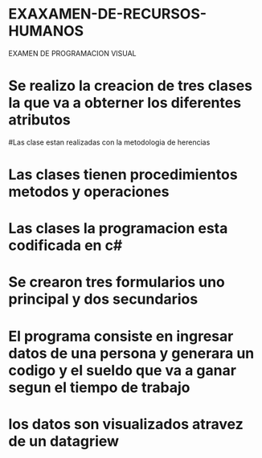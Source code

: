 # EXAXAMEN-DE-RECURSOS-HUMANOS
EXAMEN DE PROGRAMACION VISUAL
# Se realizo la creacion de tres clases la que va  a obterner los diferentes atributos
#Las clase estan realizadas con la metodologia de herencias
# Las clases tienen procedimientos metodos y operaciones
# Las clases la programacion esta codificada en c#
# Se crearon tres formularios uno principal y dos secundarios
# El programa consiste en ingresar datos de una persona y  generara un codigo y el sueldo que va a ganar segun el tiempo de trabajo
# los datos son visualizados atravez de un datagriew
